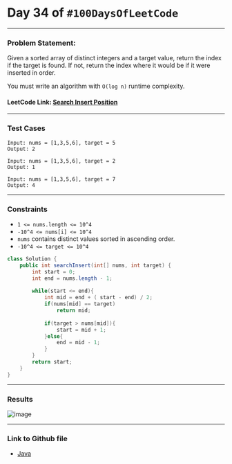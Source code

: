 # Day 34 of `#100DaysOfLeetCode`

___
### Problem Statement:  
Given a sorted array of distinct integers and a target value, return the index if the target is found. If not, return the index where it would be if it were inserted in order.

You must write an algorithm with `O(log n)` runtime complexity.


#### LeetCode Link: [Search Insert Position](https://leetcode.com/problems/search-insert-position/description/)
___


### Test Cases
```
Input: nums = [1,3,5,6], target = 5
Output: 2
```
```
Input: nums = [1,3,5,6], target = 2
Output: 1
```
```
Input: nums = [1,3,5,6], target = 7
Output: 4
```
___

### Constraints 
* `1 <= nums.length <= 10^4`
* `-10^4 <= nums[i] <= 10^4`
* `nums` contains distinct values sorted in ascending order.
* `-10^4 <= target <= 10^4`

```java
class Solution {
    public int searchInsert(int[] nums, int target) {
        int start = 0;
        int end = nums.length - 1;
        
        while(start <= end){
            int mid = end + ( start - end) / 2;
            if(nums[mid] == target)
                return mid;
            
            if(target > nums[mid]){
                start = mid + 1;
            }else{
                end = mid - 1;
            }
        }
        return start;
    }
}
```
___
### Results
![image](https://user-images.githubusercontent.com/31382363/206795102-4b5c927f-3490-47c5-9ff5-305b51abb201.png)

___

### Link to Github file  
* [Java](https://github.com/studentdevelops/100DaysOfLeetCode/blob/6071c09131459b10e75ae4aa52cdc17f59415515/Day34_Search_Insert_Position/code.java)
